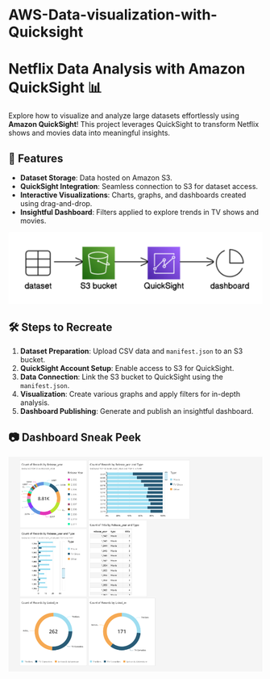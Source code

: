 # AWS-Data-visualization-with-Quicksight

# Netflix Data Analysis with Amazon QuickSight 📊

Explore how to visualize and analyze large datasets effortlessly using **Amazon QuickSight**! This project leverages QuickSight to transform Netflix shows and movies data into meaningful insights.

## 🚀 Features
- **Dataset Storage**: Data hosted on Amazon S3.
- **QuickSight Integration**: Seamless connection to S3 for dataset access.
- **Interactive Visualizations**: Charts, graphs, and dashboards created using drag-and-drop.
- **Insightful Dashboard**: Filters applied to explore trends in TV shows and movies.

![Workflow](https://github.com/tarushiarora/AWS-Data-visualization-with-Quicksight/blob/main/steps.png)

## 🛠️ Steps to Recreate
1. **Dataset Preparation**: Upload CSV data and `manifest.json` to an S3 bucket.
2. **QuickSight Account Setup**: Enable access to S3 for QuickSight.
3. **Data Connection**: Link the S3 bucket to QuickSight using the `manifest.json`.
4. **Visualization**: Create various graphs and apply filters for in-depth analysis.
5. **Dashboard Publishing**: Generate and publish an insightful dashboard.


## 📷 Dashboard Sneak Peek
![Netflix Data Dashboard](https://github.com/tarushiarora/AWS-Data-visualization-with-Quicksight/blob/main/all%20visualizations.png)








